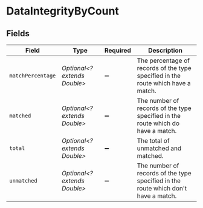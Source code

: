 # DataIntegrityByCount


## Fields

| Field                                                                              | Type                                                                               | Required                                                                           | Description                                                                        |
| ---------------------------------------------------------------------------------- | ---------------------------------------------------------------------------------- | ---------------------------------------------------------------------------------- | ---------------------------------------------------------------------------------- |
| `matchPercentage`                                                                  | *Optional<? extends Double>*                                                       | :heavy_minus_sign:                                                                 | The percentage of records of the type specified in the route which have a match.   |
| `matched`                                                                          | *Optional<? extends Double>*                                                       | :heavy_minus_sign:                                                                 | The number of records of the type specified in the route which do have a match.    |
| `total`                                                                            | *Optional<? extends Double>*                                                       | :heavy_minus_sign:                                                                 | The total of unmatched and matched.                                                |
| `unmatched`                                                                        | *Optional<? extends Double>*                                                       | :heavy_minus_sign:                                                                 | The number of records of the type specified in the route which don't have a match. |